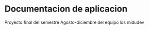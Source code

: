 # Documentacion de aplicacion 
Proyecto final del semestre Agosto-diciembre del equipo los midudev 

